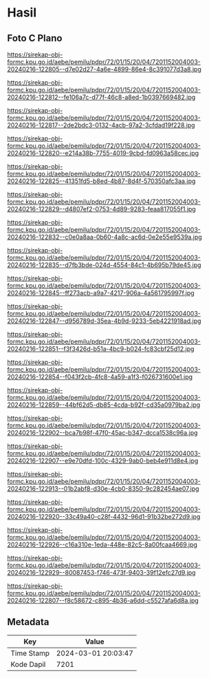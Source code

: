 # Hasil

## Foto C Plano

https://sirekap-obj-formc.kpu.go.id/aebe/pemilu/pdpr/72/01/15/20/04/7201152004003-20240216-122805--d7e02d27-4a6e-4899-86e4-8c391077d3a8.jpg

https://sirekap-obj-formc.kpu.go.id/aebe/pemilu/pdpr/72/01/15/20/04/7201152004003-20240216-122812--fe106a7c-d77f-46c8-a8ed-1b0397669482.jpg

https://sirekap-obj-formc.kpu.go.id/aebe/pemilu/pdpr/72/01/15/20/04/7201152004003-20240216-122817--2de2bdc3-0132-4acb-97a2-3cfdad19f228.jpg

https://sirekap-obj-formc.kpu.go.id/aebe/pemilu/pdpr/72/01/15/20/04/7201152004003-20240216-122820--e214a38b-7755-4019-9cbd-fd0963a58cec.jpg

https://sirekap-obj-formc.kpu.go.id/aebe/pemilu/pdpr/72/01/15/20/04/7201152004003-20240216-122825--41351fd5-b8ed-4b87-8d4f-570350afc3aa.jpg

https://sirekap-obj-formc.kpu.go.id/aebe/pemilu/pdpr/72/01/15/20/04/7201152004003-20240216-122829--d4807ef2-0753-4d89-9283-feaa817055f1.jpg

https://sirekap-obj-formc.kpu.go.id/aebe/pemilu/pdpr/72/01/15/20/04/7201152004003-20240216-122832--c0e0a8aa-0b60-4a8c-ac6d-0e2e55e9539a.jpg

https://sirekap-obj-formc.kpu.go.id/aebe/pemilu/pdpr/72/01/15/20/04/7201152004003-20240216-122835--d7fb3bde-024d-4554-84c1-4b695b79de45.jpg

https://sirekap-obj-formc.kpu.go.id/aebe/pemilu/pdpr/72/01/15/20/04/7201152004003-20240216-122845--ff273acb-a9a7-4217-906a-4a561795997f.jpg

https://sirekap-obj-formc.kpu.go.id/aebe/pemilu/pdpr/72/01/15/20/04/7201152004003-20240216-122847--d956789d-35ea-4b9d-9233-5eb4221918ad.jpg

https://sirekap-obj-formc.kpu.go.id/aebe/pemilu/pdpr/72/01/15/20/04/7201152004003-20240216-122851--f3f3426d-b51a-4bc9-b024-fc83cbf25d12.jpg

https://sirekap-obj-formc.kpu.go.id/aebe/pemilu/pdpr/72/01/15/20/04/7201152004003-20240216-122854--f043f2cb-4fc8-4a59-a1f3-f026731600e1.jpg

https://sirekap-obj-formc.kpu.go.id/aebe/pemilu/pdpr/72/01/15/20/04/7201152004003-20240216-122859--44bf62d5-db85-4cda-b92f-cd35a0979ba2.jpg

https://sirekap-obj-formc.kpu.go.id/aebe/pemilu/pdpr/72/01/15/20/04/7201152004003-20240216-122902--bca7b98f-47f0-45ac-b347-dcca1538c96a.jpg

https://sirekap-obj-formc.kpu.go.id/aebe/pemilu/pdpr/72/01/15/20/04/7201152004003-20240216-122907--e9e70dfd-100c-4329-9ab0-beb4e911d8e4.jpg

https://sirekap-obj-formc.kpu.go.id/aebe/pemilu/pdpr/72/01/15/20/04/7201152004003-20240216-122913--01b2abf8-d30e-4cb0-8350-9c282454ae07.jpg

https://sirekap-obj-formc.kpu.go.id/aebe/pemilu/pdpr/72/01/15/20/04/7201152004003-20240216-122920--33c49a40-c28f-4432-96d1-91b32be272d9.jpg

https://sirekap-obj-formc.kpu.go.id/aebe/pemilu/pdpr/72/01/15/20/04/7201152004003-20240216-122926--c16a310e-1eda-448e-82c5-8a00fcaa4669.jpg

https://sirekap-obj-formc.kpu.go.id/aebe/pemilu/pdpr/72/01/15/20/04/7201152004003-20240216-122929--80087453-f746-473f-9403-39f12efc27d9.jpg

https://sirekap-obj-formc.kpu.go.id/aebe/pemilu/pdpr/72/01/15/20/04/7201152004003-20240216-122807--f8c58672-c895-4b36-a6dd-c5527afa6d8a.jpg


## Metadata

| Key        | Value               |
| ---------- | ------------------- |
| Time Stamp | 2024-03-01 20:03:47 |
| Kode Dapil | 7201                |



